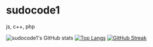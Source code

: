 # sudocode1
js, c++, php <Br>
<!--
**sudocode1/sudocode1** is a ✨ _special_ ✨ repository because its `README.md` (this file) appears on your GitHub profile.

Here are some ideas to get you started:

- 🔭 I’m currently working on ...
- 🌱 I’m currently learning ...
- 👯 I’m looking to collaborate on ...
- 🤔 I’m looking for help with ...
- 💬 Ask me about ...
- 📫 How to reach me: ...
- 😄 Pronouns: ...
- ⚡ Fun fact: ...
-->

![sudocode1's GitHub stats](https://github-readme-stats.vercel.app/api?username=sudocode1&show_icons=true&theme=radical)
[![Top Langs](https://github-readme-stats.vercel.app/api/top-langs/?username=sudocode1&layout=compact&theme=radical)](https://github.com/anuraghazra/github-readme-stats)
[![GitHub Streak](https://streak-stats.demolab.com/?user=sudocode1&theme=radical)](https://git.io/streak-stats)
